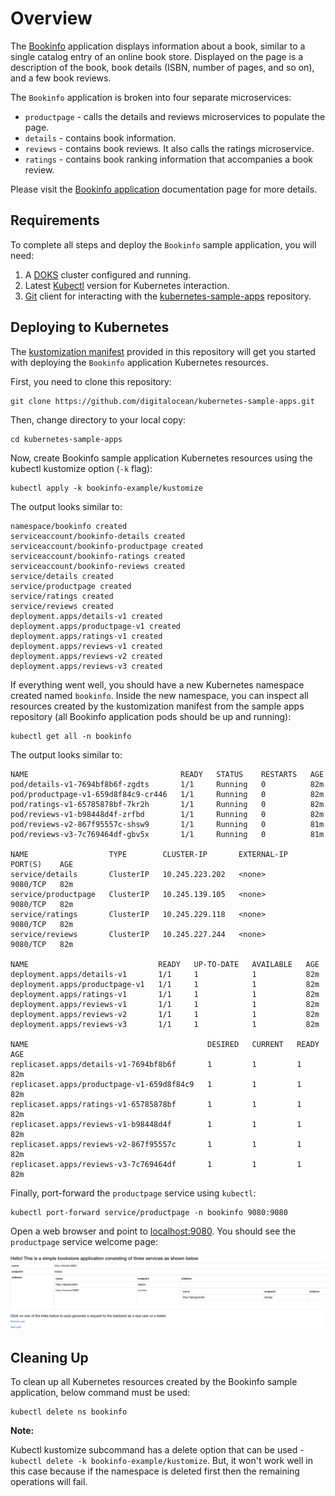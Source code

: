 # Overview

The [Bookinfo](https://istio.io/latest/docs/examples/bookinfo) application displays information about a book, similar to a single catalog entry of an online book store. Displayed on the page is a description of the book, book details (ISBN, number of pages, and so on), and a few book reviews.

The `Bookinfo` application is broken into four separate microservices:

- `productpage` - calls the details and reviews microservices to populate the page.
- `details` - contains book information.
- `reviews` - contains book reviews. It also calls the ratings microservice.
- `ratings` - contains book ranking information that accompanies a book review.

Please visit the [Bookinfo application](https://istio.io/latest/docs/examples/bookinfo) documentation page for more details.

## Requirements

To complete all steps and deploy the `Bookinfo` sample application, you will need:

1. A [DOKS](https://docs.digitalocean.com/products/kubernetes/quickstart) cluster configured and running.
2. Latest [Kubectl](https://kubernetes.io/docs/tasks/tools/#kubectl) version for Kubernetes interaction.
3. [Git](https://git-scm.com/downloads) client for interacting with the [kubernetes-sample-apps](https://github.com/digitalocean/kubernetes-sample-apps) repository.

## Deploying to Kubernetes

The [kustomization manifest](kustomize/kustomization.yaml) provided in this repository will get you started with deploying the `Bookinfo` application Kubernetes resources.

First, you need to clone this repository:

```shell
git clone https://github.com/digitalocean/kubernetes-sample-apps.git
```

Then, change directory to your local copy:

```shell
cd kubernetes-sample-apps
```

Now, create Bookinfo sample application Kubernetes resources using the kubectl kustomize option (`-k` flag):

```shell
kubectl apply -k bookinfo-example/kustomize
```

The output looks similar to:

```text
namespace/bookinfo created
serviceaccount/bookinfo-details created
serviceaccount/bookinfo-productpage created
serviceaccount/bookinfo-ratings created
serviceaccount/bookinfo-reviews created
service/details created
service/productpage created
service/ratings created
service/reviews created
deployment.apps/details-v1 created
deployment.apps/productpage-v1 created
deployment.apps/ratings-v1 created
deployment.apps/reviews-v1 created
deployment.apps/reviews-v2 created
deployment.apps/reviews-v3 created
```

If everything went well, you should have a new Kubernetes namespace created named `bookinfo`. Inside the new namespace, you can inspect all resources created by the kustomization manifest from the sample apps repository (all Bookinfo application pods should be up and running):

```shell
kubectl get all -n bookinfo
```

The output looks similar to:

```text
NAME                                  READY   STATUS    RESTARTS   AGE
pod/details-v1-7694bf8b6f-zgdts       1/1     Running   0          82m
pod/productpage-v1-659d8f84c9-cr446   1/1     Running   0          82m
pod/ratings-v1-65785878bf-7kr2h       1/1     Running   0          82m
pod/reviews-v1-b98448d4f-zrfbd        1/1     Running   0          82m
pod/reviews-v2-867f95557c-shsw9       1/1     Running   0          81m
pod/reviews-v3-7c769464df-gbv5x       1/1     Running   0          81m

NAME                  TYPE        CLUSTER-IP       EXTERNAL-IP   PORT(S)    AGE
service/details       ClusterIP   10.245.223.202   <none>        9080/TCP   82m
service/productpage   ClusterIP   10.245.139.105   <none>        9080/TCP   82m
service/ratings       ClusterIP   10.245.229.118   <none>        9080/TCP   82m
service/reviews       ClusterIP   10.245.227.244   <none>        9080/TCP   82m

NAME                             READY   UP-TO-DATE   AVAILABLE   AGE
deployment.apps/details-v1       1/1     1            1           82m
deployment.apps/productpage-v1   1/1     1            1           82m
deployment.apps/ratings-v1       1/1     1            1           82m
deployment.apps/reviews-v1       1/1     1            1           82m
deployment.apps/reviews-v2       1/1     1            1           82m
deployment.apps/reviews-v3       1/1     1            1           82m

NAME                                        DESIRED   CURRENT   READY   AGE
replicaset.apps/details-v1-7694bf8b6f       1         1         1       82m
replicaset.apps/productpage-v1-659d8f84c9   1         1         1       82m
replicaset.apps/ratings-v1-65785878bf       1         1         1       82m
replicaset.apps/reviews-v1-b98448d4f        1         1         1       82m
replicaset.apps/reviews-v2-867f95557c       1         1         1       82m
replicaset.apps/reviews-v3-7c769464df       1         1         1       82m
```

Finally, port-forward the `productpage` service using `kubectl`:

```shell
kubectl port-forward service/productpage -n bookinfo 9080:9080
```

Open a web browser and point to [localhost:9080](http://localhost:9080/). You should see the `productpage` service welcome page:

![Product Page Welcome](assets/images/product-page-welcome.png)

## Cleaning Up

To clean up all Kubernetes resources created by the Bookinfo sample application, below command must be used:

```shell
kubectl delete ns bookinfo
```

**Note:**

Kubectl kustomize subcommand has a delete option that can be used - `kubectl delete -k bookinfo-example/kustomize`. But, it won't work well in this case because if the namespace is deleted first then the remaining operations will fail.
